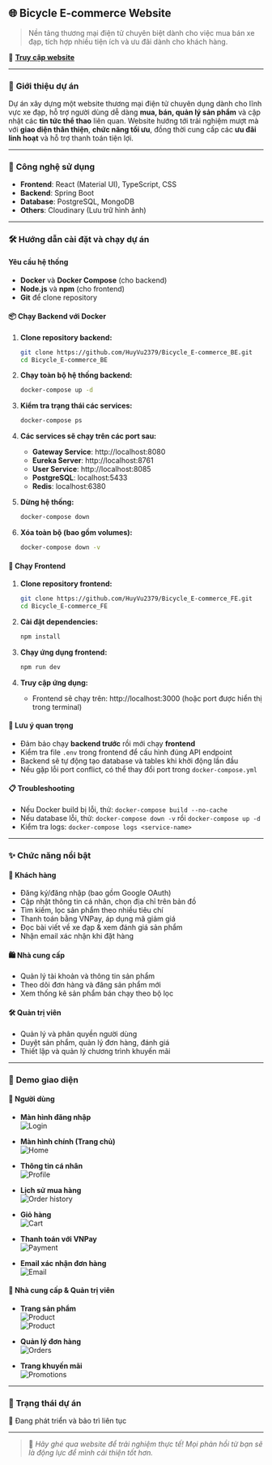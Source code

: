 ## 🌐 **Bicycle E-commerce Website**  
> Nền tảng thương mại điện tử chuyên biệt dành cho việc mua bán xe đạp, tích hợp nhiều tiện ích và ưu đãi dành cho khách hàng.

🔗 [**Truy cập website**](https://huyvu.dev)

---

### 📝 **Giới thiệu dự án**  
Dự án xây dựng một website thương mại điện tử chuyên dụng dành cho lĩnh vực xe đạp, hỗ trợ người dùng dễ dàng **mua, bán, quản lý sản phẩm** và cập nhật các **tin tức thể thao** liên quan. Website hướng tới trải nghiệm mượt mà với **giao diện thân thiện**, **chức năng tối ưu**, đồng thời cung cấp các **ưu đãi linh hoạt** và hỗ trợ thanh toán tiện lợi.

---

### 🚀 **Công nghệ sử dụng**
- **Frontend**: React (Material UI), TypeScript, CSS  
- **Backend**: Spring Boot  
- **Database**: PostgreSQL, MongoDB  
- **Others**: Cloudinary (Lưu trữ hình ảnh)

---

### 🛠️ **Hướng dẫn cài đặt và chạy dự án**

#### **Yêu cầu hệ thống**
- **Docker** và **Docker Compose** (cho backend)
- **Node.js** và **npm** (cho frontend)
- **Git** để clone repository

#### **📦 Chạy Backend với Docker**

1. **Clone repository backend:**
   ```bash
   git clone https://github.com/HuyVu2379/Bicycle_E-commerce_BE.git
   cd Bicycle_E-commerce_BE
   ```

2. **Chạy toàn bộ hệ thống backend:**
   ```bash
   docker-compose up -d
   ```

3. **Kiểm tra trạng thái các services:**
   ```bash
   docker-compose ps
   ```

4. **Các services sẽ chạy trên các port sau:**
   - **Gateway Service**: http://localhost:8080
   - **Eureka Server**: http://localhost:8761
   - **User Service**: http://localhost:8085
   - **PostgreSQL**: localhost:5433
   - **Redis**: localhost:6380

5. **Dừng hệ thống:**
   ```bash
   docker-compose down
   ```

6. **Xóa toàn bộ (bao gồm volumes):**
   ```bash
   docker-compose down -v
   ```

#### **🎨 Chạy Frontend**

1. **Clone repository frontend:**
   ```bash
   git clone https://github.com/HuyVu2379/Bicycle_E-commerce_FE.git
   cd Bicycle_E-commerce_FE
   ```

2. **Cài đặt dependencies:**
   ```bash
   npm install
   ```

3. **Chạy ứng dụng frontend:**
   ```bash
   npm run dev
   ```

4. **Truy cập ứng dụng:**
   - Frontend sẽ chạy trên: http://localhost:3000 (hoặc port được hiển thị trong terminal)

#### **🔧 Lưu ý quan trọng**
- Đảm bảo chạy **backend trước** rồi mới chạy **frontend**
- Kiểm tra file `.env` trong frontend để cấu hình đúng API endpoint
- Backend sẽ tự động tạo database và tables khi khởi động lần đầu
- Nếu gặp lỗi port conflict, có thể thay đổi port trong `docker-compose.yml`

#### **📋 Troubleshooting**
- Nếu Docker build bị lỗi, thử: `docker-compose build --no-cache`
- Nếu database lỗi, thử: `docker-compose down -v` rồi `docker-compose up -d`
- Kiểm tra logs: `docker-compose logs <service-name>`

---

### ✨ **Chức năng nổi bật**

#### 👤 **Khách hàng**
- Đăng ký/đăng nhập (bao gồm Google OAuth)
- Cập nhật thông tin cá nhân, chọn địa chỉ trên bản đồ
- Tìm kiếm, lọc sản phẩm theo nhiều tiêu chí
- Thanh toán bằng VNPay, áp dụng mã giảm giá
- Đọc bài viết về xe đạp & xem đánh giá sản phẩm
- Nhận email xác nhận khi đặt hàng

#### 🛍️ **Nhà cung cấp**
- Quản lý tài khoản và thông tin sản phẩm
- Theo dõi đơn hàng và đăng sản phẩm mới
- Xem thống kê sản phẩm bán chạy theo bộ lọc

#### 🛠️ **Quản trị viên**
- Quản lý và phân quyền người dùng
- Duyệt sản phẩm, quản lý đơn hàng, đánh giá
- Thiết lập và quản lý chương trình khuyến mãi

---

### 📸 **Demo giao diện**

#### 👥 Người dùng
- **Màn hình đăng nhập**  
  ![Login](imageMarkdown/Login-screen.png)

- **Màn hình chính (Trang chủ)**  
  ![Home](imageMarkdown/Home-Screen.png)

- **Thông tin cá nhân**  
  ![Profile](imageMarkdown/Profile.png)

- **Lịch sử mua hàng**  
  ![Order history](imageMarkdown/Order-history.png)

- **Giỏ hàng**  
  ![Cart](imageMarkdown/cart.png)

- **Thanh toán với VNPay**  
  ![Payment](imageMarkdown/payment.png)

- **Email xác nhận đơn hàng**  
  ![Email](imageMarkdown/Email-payment-success.png)

#### 🏪 Nhà cung cấp & Quản trị viên
- **Trang sản phẩm**  
  ![Product](imageMarkdown/admin-product.png)  
  ![Product](imageMarkdown/admin-product2.png)

- **Quản lý đơn hàng**  
  ![Orders](imageMarkdown/admin-order.png)

- **Trang khuyến mãi**  
  ![Promotions](imageMarkdown/admin-promotion.png)

---

### 📌 **Trạng thái dự án**  
🔧 Đang phát triển và bảo trì liên tục

---

> 🌟 *Hãy ghé qua website để trải nghiệm thực tế! Mọi phản hồi từ bạn sẽ là động lực để mình cải thiện tốt hơn.*
